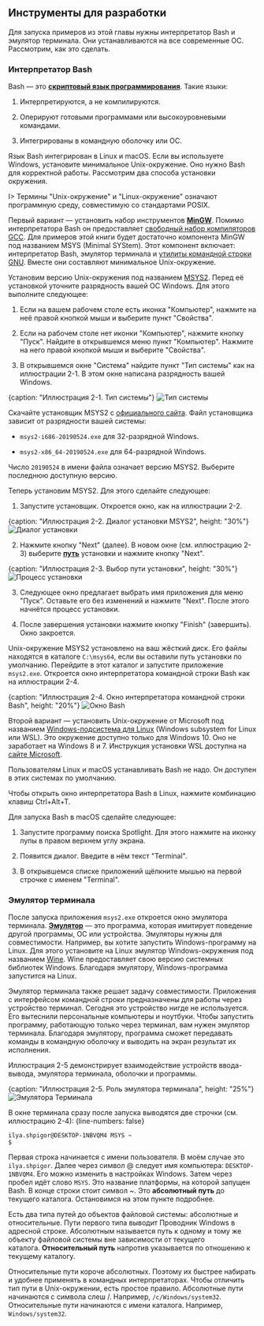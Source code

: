 ## Инструменты для разработки

Для запуска примеров из этой главы нужны интерпретатор Bash и эмулятор терминала. Они устанавливаются на все современные ОС. Рассмотрим, как это сделать.

### Интерпретатор Bash

Bash — это [**скриптовый язык программирования**](https://ru.wikipedia.org/wiki/Сценарный_язык). Такие языки:

1. Интерпретируются, а не компилируются.

2. Оперируют готовыми программами или высокоуровневыми командами.

3. Интегрированы в командную оболочку или ОС.

Язык Bash интегрирован в Linux и macOS. Если вы используете Windows, установите минимальное Unix-окружение. Оно нужно Bash для корректной работы. Рассмотрим два способа установки окружения.

I> Термины "Unix-окружение" и "Linux-окружение" означают программную среду, совместимую со стандартами POSIX.

Первый вариант — установить набор инструментов [**MinGW**](https://ru.wikipedia.org/wiki/MinGW#Компоненты_MinGW). Помимо интерпретатора Bash он предоставляет [свободный набор компиляторов GCC](https://ru.wikipedia.org/wiki/GNU_Compiler_Collection). Для примеров этой книги будет достаточно компонента MinGW под названием MSYS (Minimal SYStem). Этот компонент включает: интерпретатор Bash, эмулятор терминала и [утилиты командной строки GNU](https://ru.wikipedia.org/wiki/GNU_Coreutils). Вместе они составляют минимальное Unix-окружение.

Установим версию Unix-окружения под названием [MSYS2](https://www.msys2.org). Перед её установкой уточните разрядность вашей ОС Windows. Для этого выполните следующее:

1. Если на вашем рабочем столе есть иконка "Компьютер", нажмите на неё правой кнопкой мыши и выберите пункт "Свойства".

2. Если на рабочем столе нет иконки "Компьютер", нажмите кнопку "Пуск". Найдите в открывшемся меню пункт "Компьютер". Нажмите на него правой кнопкой мыши и выберите "Свойства".

3. В открывшемся окне "Система" найдите пункт "Тип системы" как на иллюстрации 2-1. В этом окне написана разрядность вашей Windows.

{caption: "Иллюстрация 2-1. Тип системы"}
![Тип системы](images/BashShell/windows-system-type.png)

Скачайте установщик MSYS2 с [официального сайта](https://www.msys2.org). Файл установщика зависит от разрядности вашей системы:

* `msys2-i686-20190524.exe` для 32-разрядной Windows.

* `msys2-x86_64-20190524.exe` для 64-разрядной Windows.

Число `20190524` в имени файла означает версию MSYS2. Выберите последнюю доступную версию.

Теперь установим MSYS2. Для этого сделайте следующее:

1. Запустите установщик. Откроется окно, как на иллюстрации 2-2.

{caption: "Иллюстрация 2-2. Диалог установки MSYS2", height: "30%"}
![Диалог установки](images/BashShell/msys2-install.png)

2. Нажмите кнопку "Next" (далее). В новом окне (см. иллюстрацию 2-3) выберите [**путь**](https://ru.wikipedia.org/wiki/Путь_к_файлу) установки и нажмите кнопку "Next".

{caption: "Иллюстрация 2-3. Выбор пути установки", height: "30%"}
![Процесс установки](images/BashShell/msys2-path.png)

3. Следующее окно предлагает выбрать имя приложения для меню "Пуск". Оставьте его без изменений и нажмите "Next". После этого начнётся процесс установки.

4. После завершения установки нажмите кнопку "Finish" (завершить). Окно закроется.

Unix-окружение MSYS2 установлено на ваш жёсткий диск. Его файлы находятся в каталоге `C:\msys64`, если вы оставили путь установки по умолчанию. Перейдите в этот каталог и запустите приложение `msys2.exe`. Откроется окно интерпретатора командной строки Bash как на иллюстрации 2-4.

{caption: "Иллюстрация 2-4. Окно интерпретатора командной строки Bash", height: "20%"}
![Окно Bash](images/BashShell/bash-window.png)

Второй вариант — установить Unix-окружение от Microsoft под названием [Windows-подсистема для Linux](https://ru.wikipedia.org/wiki/Windows_Subsystem_for_Linux) (Windows subsystem for Linux или WSL). Это окружение доступно только для Windows 10. Оно не заработает на Windows 8 и 7. Инструкция установки WSL доступна на [сайте Microsoft](https://docs.microsoft.com/ru-ru/windows/wsl/install-win10).

Пользователям Linux и macOS устанавливать Bash не надо. Он доступен в этих системах по умолчанию.

Чтобы открыть окно интерпретатора Bash в Linux, нажмите комбинацию клавиш Ctrl+Alt+T.

Для запуска Bash в macOS сделайте следующее:

1. Запустите программу поиска Spotlight. Для этого нажмите на иконку лупы в правом верхнем углу экрана.

2. Появится диалог. Введите в нём текст "Terminal".

3. В открывшемся списке приложений щёлкните мышью на первой строчке с именем "Terminal".

### Эмулятор терминала

После запуска приложения `msys2.exe` откроется окно эмулятора терминала. [**Эмулятор**](https://ru.wikipedia.org/wiki/Эмуляция) — это программа, которая имитирует поведение другой программы, ОС или устройства. Эмуляторы нужны для совместимости. Например, вы хотите запустить Windows-программу на Linux. Для этого установите на Linux эмулятор Windows-окружения под названием [Wine](https://ru.wikipedia.org/wiki/Wine). Wine предоставляет свою версию системных библиотек Windows. Благодаря эмулятору, Windows-программа запустится на Linux.

Эмулятор терминала также решает задачу совместимости. Приложения с интерфейсом командной строки предназначены для работы через устройство терминал. Сегодня это устройство нигде не используется. Его вытеснили персональные компьютеры и ноутбуки. Чтобы запустить программу, работающую только через терминал, вам нужен эмулятор терминала. Благодаря эмулятору, программа сможет передавать команды в командную оболочку и выводить на экран результат их исполнения.

Иллюстрация 2-5 демонстрирует взаимодействие устройств ввода-вывода, эмулятора терминала, оболочки и программы.

{caption: "Иллюстрация 2-5. Роль эмулятора терминала", height: "25%"}
![Эмулятора Терминала](images/BashShell/terminal-emulator.png)

В окне терминала сразу после запуска выводятся две строчки (см. иллюстрацию 2-4):
{line-numbers: false}
```
ilya.shpigor@DESKTOP-1NBVQM4 MSYS ~
$
```

Первая строка начинается с имени пользователя. В моём случае это `ilya.shpigor`. Далее через символ @ следует имя компьютера: `DESKTOP-1NBVQM4`. Его можно изменить в настройках Windows. Затем через пробел идёт слово `MSYS`. Это название платформы, на которой запущен Bash. В конце строки стоит символ ~. Это **абсолютный путь** до текущего каталога. Остановимся на этом пункте подробнее.

Есть два типа путей до объектов файловой системы: абсолютные и относительные. Пути первого типа выводит Проводник Windows в адресной строке. Абсолютным называется путь к одному и тому же объекту файловой системы вне зависимости от текущего каталога. **Относительный путь** напротив указывается по отношению к текущему каталогу.

Относительные пути короче абсолютных. Поэтому их быстрее набирать и удобнее применять в командных интерпретаторах. Чтобы отличить тип пути в Unix-окружении, есть простое правило. Абсолютные пути начинаются с символа слеш /. Например, `/c/Windows/system32`. Относительные пути начинаются с имени каталога. Например, `Windows/system32`.